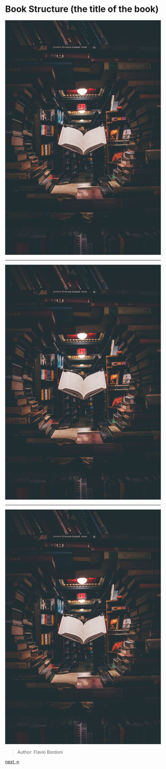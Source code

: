 # Book Structure (the title of the book)


![cover small](https://github.com/flaviobordonidev/leanpubabrandnewcms/blob/master/00-books-structure/00-frontmatter/00-fig01-jaredd-craig-HH4WBGNyltc-unsplash-small-640x960.jpg)

---

![cover medium](https://github.com/flaviobordonidev/leanpubabrandnewcms/blob/master/00-books-structure/00-frontmatter/00-fig02-jaredd-craig-HH4WBGNyltc-unsplash-medium-1920x2880.jpg)

---

![cover large](https://github.com/flaviobordonidev/leanpubabrandnewcms/blob/master/00-books-structure/00-frontmatter/00-fig03-jaredd-craig-HH4WBGNyltc-unsplash-large-2400x3600.jpg)

> Author: Flavio Bordoni

[next ->](https://github.com/flaviobordonidev/leanpubabrandnewcms/blob/master/00-books-structure/00-frontmatter/01-acknowledgments.md)
